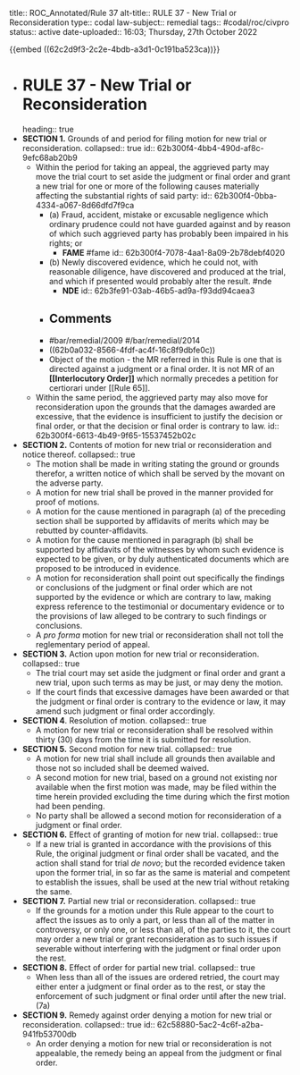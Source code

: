 title:: ROC_Annotated/Rule 37
alt-title:: RULE 37 - New Trial or Reconsideration
type:: codal
law-subject:: remedial
tags:: #codal/roc/civpro
status:: active
date-uploaded:: 16:03; Thursday, 27th October 2022

{{embed ((62c2d9f3-2c2e-4bdb-a3d1-0c191ba523ca))}}
- # RULE 37 - New Trial or Reconsideration
  heading:: true
- **SECTION 1.** Grounds of and period for filing motion for new trial or reconsideration.
  collapsed:: true
  id:: 62b300f4-4bb4-490d-af8c-9efc68ab20b9
	- Within the period for taking an appeal, the aggrieved party may move the trial court to set aside the judgment or final order and grant a new trial for one or more of the following causes materially affecting the substantial rights of said party:
	  id:: 62b300f4-0bba-4334-a067-8d66dfd7f9ca
		- (a) Fraud, accident, mistake or excusable negligence which ordinary prudence could not have guarded against and by reason of which such aggrieved party has probably been impaired in his rights; or
			- **FAME** #fame
			  id:: 62b300f4-7078-4aa1-8a09-2b78debf4020
		- (b) Newly discovered evidence, which he could not, with reasonable diligence, have discovered and produced at the trial, and which if presented would probably alter the result. #nde
			- **NDE**
			  id:: 62b3fe91-03ab-46b5-ad9a-f93dd94caea3
		- ## Comments
		- #bar/remedial/2009 #/bar/remedial/2014
		- ((62b0a032-8566-4fdf-ac4f-16c8f9dbfe0c))
		- Object of the motion - the MR referred in this Rule is one that is directed against a judgment or a final order. It is not MR of an **[[Interlocutory Order]]** which normally precedes a petition for certiorari under [[Rule 65]].
	- Within the same period, the aggrieved party may also move for reconsideration upon the grounds that the damages awarded are excessive, that the evidence is insufficient to justify the decision or final order, or that the decision or final order is contrary to law.
	  id:: 62b300f4-6613-4b49-9f65-15537452b02c
- **SECTION 2.** Contents of motion for new trial or reconsideration and notice thereof.
  collapsed:: true
	- The motion shall be made in writing stating the ground or grounds therefor, a written notice of which shall be served by the movant on the adverse party.
	- A motion for new trial shall be proved in the manner provided for proof of motions.
	- A motion for the cause mentioned in paragraph (a) of the preceding section shall be supported by affidavits of merits which may be rebutted by counter-affidavits.
	- A motion for the cause mentioned in paragraph (b) shall be supported by affidavits of the witnesses by whom such evidence is expected to be given, or by duly authenticated documents which are proposed to be introduced in evidence.
	- A motion for reconsideration shall point out specifically the findings or conclusions of the judgment or final order which are not supported by the evidence or which are contrary to law, making express reference to the testimonial or documentary evidence or to the provisions of law alleged to be contrary to such findings or conclusions.
	- A *pro forma* motion for new trial or reconsideration shall not toll the reglementary period of appeal.
- **SECTION 3.** Action upon motion for new trial or reconsideration.
  collapsed:: true
	- The trial court may set aside the judgment or final order and grant a new trial, upon such terms as may be just, or may deny the motion.
	- If the court finds that excessive damages have been awarded or that the judgment or final order is contrary to the evidence or law, it may amend such judgment or final order accordingly.
- **SECTION 4**. Resolution of motion.
  collapsed:: true
	- A motion for new trial or reconsideration shall be resolved within thirty (30) days from the time it is submitted for resolution.
- **SECTION 5.** Second motion for new trial.
  collapsed:: true
	- A motion for new trial shall include all grounds then available and those not so included shall be deemed waived.
	- A second motion for new trial, based on a ground not existing nor available when the first motion was made, may be filed within the time herein provided excluding the time during which the first motion had been pending.
	- No party shall be allowed a second motion for reconsideration of a judgment or final order.
- **SECTION 6.** Effect of granting of motion for new trial.
  collapsed:: true
	- If a new trial is granted in accordance with the provisions of this Rule, the original judgment or final order shall be vacated, and the action shall stand for trial *de novo*; but the recorded evidence taken upon the former trial, in so far as the same is material and competent to establish the issues, shall be used at the new trial without retaking the same.
- **SECTION 7.** Partial new trial or reconsideration.
  collapsed:: true
	- If the grounds for a motion under this Rule appear to the court to affect the issues as to only a part, or less than all of the matter in controversy, or only one, or less than all, of the parties to it, the court may order a new trial or grant reconsideration as to such issues if severable without interfering with the judgment or final order upon the rest.
- **SECTION 8.** Effect of order for partial new trial.
  collapsed:: true
	- When less than all of the issues are ordered retried, the court may either enter a judgment or final order as to the rest, or stay the enforcement of such judgment or final order until after the new trial. (7a)
- **SECTION 9.** Remedy against order denying a motion for new trial or reconsideration.
  collapsed:: true
  id:: 62c58880-5ac2-4c6f-a2ba-941fb53700db
	- An order denying a motion for new trial or reconsideration is not appealable, the remedy being an appeal from the judgment or final order.
